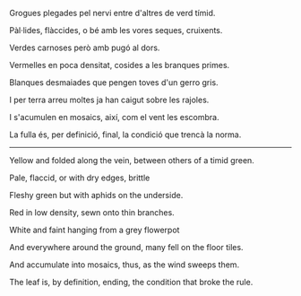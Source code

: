  
Grogues plegades pel nervi 
entre d'altres de verd tímid. 
 
Pàl·lides, flàccides, 
o bé amb les vores seques, cruixents. 
 
Verdes carnoses 
però amb pugó al dors. 
 
Vermelles en poca densitat, 
cosides a les branques primes. 
 
Blanques desmaiades que 
pengen toves d'un gerro gris. 
 
I per terra arreu moltes 
ja han caigut sobre les rajoles. 
 
I s'acumulen en mosaics, així, 
com el vent les escombra. 
 
La fulla és, per definició, final, 
la condició que trencà la norma. 
 
--- 
 
Yellow and folded along the vein, 
between others of a timid green. 
 
Pale, flaccid, 
or with dry edges, brittle 
 
Fleshy green 
but with aphids on the underside. 
 
Red in low density, 
sewn onto thin branches. 
 
White and faint 
hanging from a grey flowerpot 
 
And everywhere around the ground, 
many fell on the floor tiles. 
 
And accumulate into mosaics, thus, 
as the wind sweeps them. 
 
The leaf is, by definition, ending, 
the condition that broke the rule. 
 
 
 
 
 
